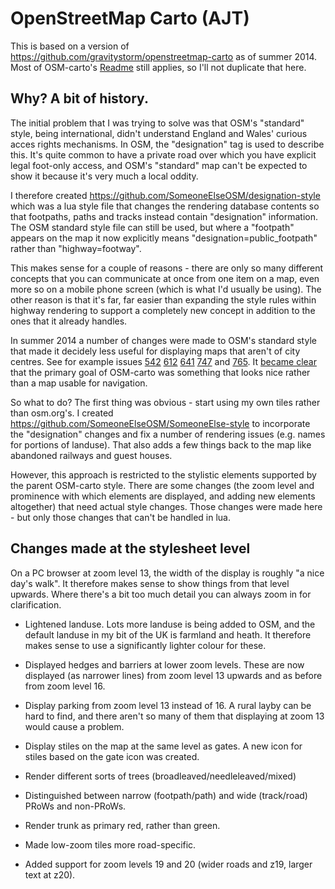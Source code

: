 # OpenStreetMap Carto (AJT)

This is based on a version of https://github.com/gravitystorm/openstreetmap-carto as of summer 2014.  Most of OSM-carto's [Readme](https://github.com/gravitystorm/openstreetmap-carto/blob/master/README.md) still applies, so I'll not duplicate that here.

## Why?  A bit of history.

The initial problem that I was trying to solve was that OSM's "standard" style, being international, didn't understand England and Wales' curious acces rights mechanisms.  In OSM, the "designation" tag is used to describe this.  It's quite common to have a private road over which you have explicit legal foot-only access, and OSM's "standard" map can't be expected to show it because it's very much a local oddity.

I therefore created https://github.com/SomeoneElseOSM/designation-style which was a lua style file that changes the rendering database contents so that footpaths, paths and tracks instead contain "designation" information.  The OSM standard style file can still be used, but where a "footpath" appears on the map it now explicitly means "designation=public_footpath" rather than "highway=footway".

This makes sense for a couple of reasons - there are only so many different concepts that you can communicate at once from one item on a map, even more so on a mobile phone screen (which is what I'd usually be using).  The other reason is that it's far, far easier than expanding the style rules within highway rendering to support a completely new concept in addition to the ones that it already handles.

In summer 2014 a number of changes were made to OSM's standard style that made it decidely less useful for displaying maps that aren't of city centres.  See for example issues [542](https://github.com/gravitystorm/openstreetmap-carto/pull/542) [612](https://github.com/gravitystorm/openstreetmap-carto/issues/612) [641](https://github.com/gravitystorm/openstreetmap-carto/issues/641) [747](https://github.com/gravitystorm/openstreetmap-carto/pull/747) and [765](https://github.com/gravitystorm/openstreetmap-carto/issues/765).  It [became clear](https://github.com/gravitystorm/openstreetmap-carto/pull/747#issuecomment-50188728) that the primary goal of OSM-carto was something that looks nice rather than a map usable for navigation.

So what to do?  The first thing was obvious - start using my own tiles rather than osm.org's.  I created https://github.com/SomeoneElseOSM/SomeoneElse-style to incorporate the "designation" changes and fix a number of rendering issues (e.g. names for portions of landuse).  That also adds a few things back to the map like abandoned railways and guest houses.

However, this approach is restricted to the stylistic elements supported by the parent OSM-carto style.  There are some changes (the zoom level and prominence with which elements are displayed, and adding new elements altogether) that need actual style changes.  Those changes were made here - but only those changes that can't be handled in lua.


## Changes made at the stylesheet level

On a PC browser at zoom level 13, the width of the display is roughly "a nice day's walk".  It therefore makes sense to show things from that level upwards.  Where there's a bit too much detail you can always zoom in for clarification.

* Lightened landuse.  Lots more landuse is being added to OSM, and the default landuse in my bit of the UK is farmland and heath.  It therefore makes sense to use a significantly lighter colour for these.

* Displayed hedges and barriers at lower zoom levels.  These are now displayed (as narrower lines) from zoom level 13 upwards and as before from zoom level 16.

* Display parking from zoom level 13 instead of 16.  A rural layby can be hard to find, and there aren't so many of them that displaying at zoom 13 would cause a problem.

* Display stiles on the map at the same level as gates.  A new icon for stiles based on the gate icon was created.

* Render different sorts of trees (broadleaved/needleleaved/mixed)

* Distinguished between narrow (footpath/path) and wide (track/road) PRoWs and non-PRoWs.

* Render trunk as primary red, rather than green.

* Made low-zoom tiles more road-specific.

* Added support for zoom levels 19 and 20 (wider roads and z19, larger text at z20).
